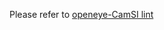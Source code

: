 Please refer to [openeye-CamSI lint](https://github.com/chili-chips-ba/openeye-CamSI/tree/main/4.lint) 